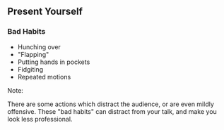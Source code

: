 ## Present Yourself

### Bad Habits

* Hunching over
* "Flapping"
* Putting hands in pockets
* Fidgiting
* Repeated motions

Note:

There are some actions which distract the audience, or are even mildly offensive.
These "bad habits" can distract from your talk, and make you look less
professional.
